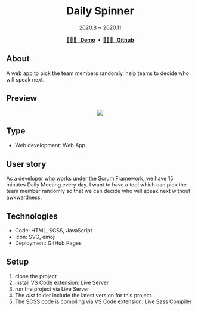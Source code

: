 <h1 align="center">Daily Spinner</h1>
<div align="center">2020.8 ~ 2020.11</div>

<p align="center">
  <strong>
   <a href="http://bit.ly/dailyspinner">🤹🏻‍♂️ &nbsp; Demo</a>
   ・ <a href="https://github.com/JooYoo/js-dailySpinner">👨🏻‍💻 &nbsp; Github</a>
  </strong>
</p>

## About

A web app to pick the team members randomly, help teams to decide who will speak next.

## Preview

<p align="center" style="border-radius: 10px">
    <kbd>
        <img src="https://media2.giphy.com/media/2K44FM6XOXf9czA9PC/giphy.gif" />
    </kbd>
</p>

## Type

- Web development: Web App

## User story

As a developer who works under the Scrum Framework, we have 15 minutes Daily Meeting every day. I want to have a tool which can pick the team member randomly so that we can decide who will speak next without awkwardness.

## Technologies

- Code: HTML, SCSS, JavaScript
- Icon: SVG, emoji
- Deployment: GitHub Pages

## Setup

1. clone the project
2. install VS Code extension: Live Server
3. run the project via Live Server
4. The _dist_ folder include the latest version for this project.
5. The SCSS code is compiling via VS Code extension: Live Sass Compiler
